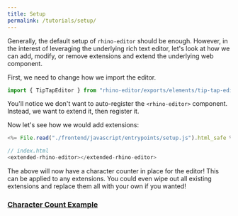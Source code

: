 ```yaml
---
title: Setup
permalink: /tutorials/setup/
---
```


Generally, the default setup of `rhino-editor` should be
enough. However, in the interest of leveraging the
underlying rich text editor, let's look at how we can
add, modify, or remove extensions and extend the underlying
web component.

First, we need to change how we import the editor.

```js
import { TipTapEditor } from "rhino-editor/exports/elements/tip-tap-editor.js"
```

You'll notice we don't want to auto-register the
`<rhino-editor>` component. Instead, we want to extend it,
then register it.

Now let's see how we would add extensions:

```js
<%= File.read("./frontend/javascript/entrypoints/setup.js").html_safe %>

// index.html
<extended-rhino-editor></extended-rhino-editor>
```

The above will now have a character counter in place for
the editor! This can be applied to any extensions. You
could even wipe out all existing extensions and replace
them all with your own if you wanted!


<h3 id='character-count-example'>
  <a href='#character-count-example'>
    Character Count Example
  </a>
</h3>

<input id="character-counter" type="hidden" value="<p>I'm a rhino editor with a character counter!</p>">
<extended-rhino-editor input="character-counter"></extended-rhino-editor>

<script data-turbo-track="reload" src="<%= asset_path "javascript/entrypoints/setup.js" %>" defer></script>
